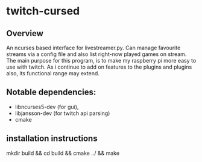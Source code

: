 twitch-cursed
=============
## Overview
An ncurses based interface for livestreamer.py.
Can manage favourite streams via a config file and also list right-now played games on stream.
The main purpose for this program, is to make my raspberry pi more easy to use with twitch.
As i continue to add on features to the plugins and plugins also, its functional range may extend.

## Notable dependencies: 
* libncurses5-dev (for gui),
* libjansson-dev (for twitch api parsing)
* cmake

## installation instructions
mkdir build && cd build && cmake ../ && make
